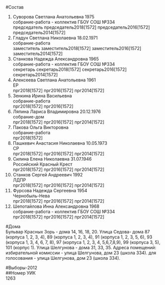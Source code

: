 #Состав  
1. Суворова Светлана Анатольевна 1975  
    собрание-работа - коллектив ГБОУ СОШ №334  
    председатель председатель2018[1572] председатель2016[1572] председатель2014[1572]  
2. Гладун Светлана Николаевна 18.02.1971  
    собрание-работа  
    заместитель заместитель2018[1572] заместитель2016[1572] заместитель2014[1572]  
3. Станкова Надежда Александровна 1965  
    собрание-работа - коллектив ГБОУ СОШ №334  
    секретарь секретарь2018[1572] секретарь2016[1572] секретарь2014[1572]  
4. Алексеева Светлана Анатольевна 1961  
    ЕР  
    прг2018[1572] прг2016[1572] прг2014[1572]  
5. Зенкина Ирина Васильевна  
    собрание-работа  
    прг2018[1572] прг2016[1572]  
6. Ляпина Лариса Владимировна 20.12.1976  
    собрание-дом  
    прг2018[1572] прг2016[1572] прг2014[1572]  
7. Пакова Ольга Викторовна  
    собрание-работа  
    прг2018[1572]  
8. Пашкевич Анастасия Николаевна 10.05.1973  
    СР  
    прг2018[1572] прг2016[1572] прг2014[1572]  
9. Силина Елена Николаевна 31.07.1946  
    Российский Красный Крест  
    прг2018[1572] прг2016[1572] прг2014[1572]  
10. Станков Сергей Андреевич 1992  
    ЛДПР  
    прг2018[1572] прг2016[1572] прг2014[1572]  
11. Фурсова Надежда Сергеевна 1954  
    Чернобыль-Нева  
    прг2018[1572] прг2016[1572] прг2014[1572]  
12. Шепотайлова Инна Александровна 1968  
    собрание-работа - коллектив ГБОУ СОШ №334  
    прг2018[1572] прг2016[1572] прг2014[1572]  

#Дома  
Бульвар Красных Зорь - дома 14, 16, 18, 20. Улица Седова- дома 87 (корпуса 1, 2, 3, 4), 89 (корпуса 1, 2, 3, 4), 91 (корпуса 1, 2, 3, 5, 6), 93 (корпуса 1, 3, 4, 6, 7, 8), 97 (корпуса 1, 2, 3, 4, 5,6,7,8,9), 99 (корпуса 3, 5), 101 (корпус 1). Улица Шелгунова - дома  31, 33, 35. Адреса помещений: избирательной комиссии - улица Шелгунова, дом 23 (школа 334). для голосования - улица Шелгунова, дом 23 (школа 334).  
  
#Выборы-2012  
##Номер УИК  
1263  
